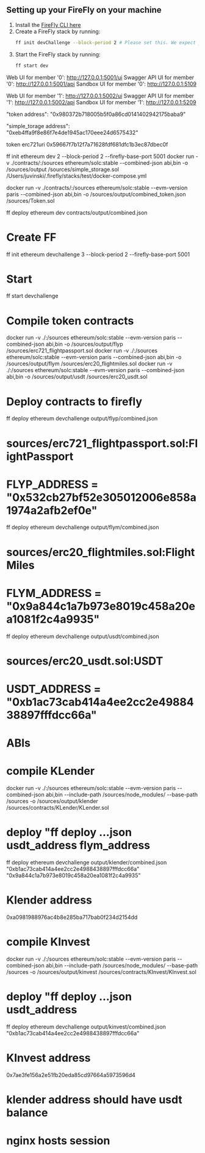 

## Setting up your FireFly on your machine

1. Install the [FireFly CLI here](https://github.com/hyperledger/firefly-cli?tab=readme-ov-file#install-the-cli)
2. Create a FireFly stack by running:
   ```bash
   ff init devChallenge --block-period 2 # Please set this. We expect you to use 2 second block period for this project (as real world blockchains are not instantaneous)
   ```
3. Start the FireFly stack by running:
   ```bash
   ff start dev
   ```

Web UI for member '0': http://127.0.0.1:5001/ui
Swagger API UI for member '0': http://127.0.0.1:5001/api
Sandbox UI for member '0': http://127.0.0.1:5109

Web UI for member '1': http://127.0.0.1:5002/ui
Swagger API UI for member '1': http://127.0.0.1:5002/api
Sandbox UI for member '1': http://127.0.0.1:5209


  "token address": "0x980372b718005b5f0a86cd0141402942175baba9"

  "simple_torage address": "0xeb4ffa9f8e86f7e4de1945ac170eee24d6575432"

  token erc721uri 0x59667f7b12f7a71628fdf681dfc1b3ec87dbec0f

ff init ethereum dev 2 --block-period 2 --firefly-base-port  5001 
 docker run -v ./contracts/:/sources ethereum/solc:stable  --combined-json abi,bin -o /sources/output /sources/simple_storage.sol
 /Users/juvinski/.firefly/stacks/test/docker-compose.yml

docker run -v ./contracts/:/sources ethereum/solc:stable  --evm-version paris --combined-json abi,bin -o /sources/output/combined_token.json /sources/Token.sol


 ff deploy ethereum dev contracts/output/combined.json 


# Create FF 
ff init ethereum devchallenge 3 --block-period 2 --firefly-base-port  5001 

# Start

ff start devchallenge

# Compile token contracts
 docker run -v ./:/sources ethereum/solc:stable  --evm-version paris --combined-json abi,bin -o /sources/output/flyp /sources/erc721_flightpassport.sol
 docker run -v ./:/sources ethereum/solc:stable  --evm-version paris --combined-json abi,bin -o /sources/output/flym /sources/erc20_flightmiles.sol
 docker run -v ./:/sources ethereum/solc:stable  --evm-version paris --combined-json abi,bin -o /sources/output/usdt /sources/erc20_usdt.sol

# Deploy contracts to firefly

ff deploy ethereum devchallenge output/flyp/combined.json

# sources/erc721_flightpassport.sol:FlightPassport
# FLYP_ADDRESS = "0x532cb27bf52e305012006e858a1974a2afb2ef0e"

ff deploy ethereum devchallenge output/flym/combined.json
# sources/erc20_flightmiles.sol:FlightMiles
# FLYM_ADDRESS = "0x9a844c1a7b973e8019c458a20ea1081f2c4a9935"

ff deploy ethereum devchallenge output/usdt/combined.json
# sources/erc20_usdt.sol:USDT
# USDT_ADDRESS = "0xb1ac73cab414a4ee2cc2e4988438897fffdcc66a"


# ABIs


# compile KLender
docker run -v ./:/sources ethereum/solc:stable  --evm-version paris --combined-json abi,bin --include-path /sources/node_modules/  --base-path /sources -o /sources/output/klender /sources/contracts/KLender/KLender.sol 


# deploy "ff deploy ...json usdt_address flym_address
ff deploy ethereum devchallenge output/klender/combined.json  "0xb1ac73cab414a4ee2cc2e4988438897fffdcc66a"  "0x9a844c1a7b973e8019c458a20ea1081f2c4a9935" 

# Klender address
0xa0981988976ac4b8e285ba717bab0f234d2154dd


# compile KInvest
docker run -v ./:/sources ethereum/solc:stable  --evm-version paris --combined-json abi,bin --include-path /sources/node_modules/  --base-path /sources -o /sources/output/kinvest /sources/contracts/KInvest/KInvest.sol 

# deploy "ff deploy ...json usdt_address 
ff deploy ethereum devchallenge output/kinvest/combined.json  "0xb1ac73cab414a4ee2cc2e4988438897fffdcc66a"  


# KInvest address 
0x7ae3fe156a2e51fb20eda85cd97664a5973596d4


# klender address should have usdt balance


# nginx hosts session

